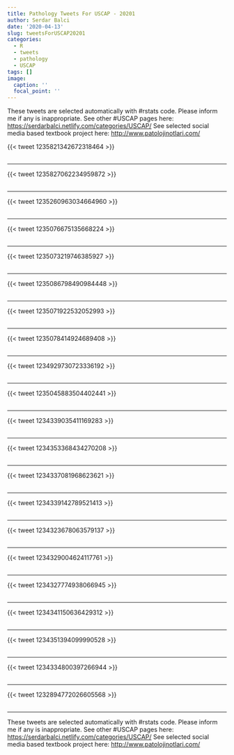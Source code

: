 ```yaml
---
title: Pathology Tweets For USCAP - 20201
author: Serdar Balci
date: '2020-04-13'
slug: tweetsForUSCAP20201
categories:
  - R
  - tweets
  - pathology
  - USCAP
tags: []
image:
  caption: ''
  focal_point: ''
---
```



These tweets are selected automatically with #rstats code. Please inform me if any is inappropriate.
See other #USCAP pages here: https://serdarbalci.netlify.com/categories/USCAP/ 
See selected social media based textbook project here: http://www.patolojinotlari.com/

{{< tweet 1235821342672318464 >}}
<br>
<br>
<hr>
{{< tweet 1235827062234959872 >}}
<br>
<br>
<hr>
{{< tweet 1235260963034664960 >}}
<br>
<br>
<hr>
{{< tweet 1235076675135668224 >}}
<br>
<br>
<hr>
{{< tweet 1235073219746385927 >}}
<br>
<br>
<hr>
{{< tweet 1235086798490984448 >}}
<br>
<br>
<hr>
{{< tweet 1235071922532052993 >}}
<br>
<br>
<hr>
{{< tweet 1235078414924689408 >}}
<br>
<br>
<hr>
{{< tweet 1234929730723336192 >}}
<br>
<br>
<hr>
{{< tweet 1235045883504402441 >}}
<br>
<br>
<hr>
{{< tweet 1234339035411169283 >}}
<br>
<br>
<hr>
{{< tweet 1234353368434270208 >}}
<br>
<br>
<hr>
{{< tweet 1234337081968623621 >}}
<br>
<br>
<hr>
{{< tweet 1234339142789521413 >}}
<br>
<br>
<hr>
{{< tweet 1234323678063579137 >}}
<br>
<br>
<hr>
{{< tweet 1234329004624117761 >}}
<br>
<br>
<hr>
{{< tweet 1234327774938066945 >}}
<br>
<br>
<hr>
{{< tweet 1234341150636429312 >}}
<br>
<br>
<hr>
{{< tweet 1234351394099990528 >}}
<br>
<br>
<hr>
{{< tweet 1234334800397266944 >}}
<br>
<br>
<hr>
{{< tweet 1232894772026605568 >}}
<br>
<br>
<hr>


These tweets are selected automatically with #rstats code. Please inform me if any is inappropriate.
See other #USCAP pages here: https://serdarbalci.netlify.com/categories/USCAP/ 
See selected social media based textbook project here: http://www.patolojinotlari.com/
